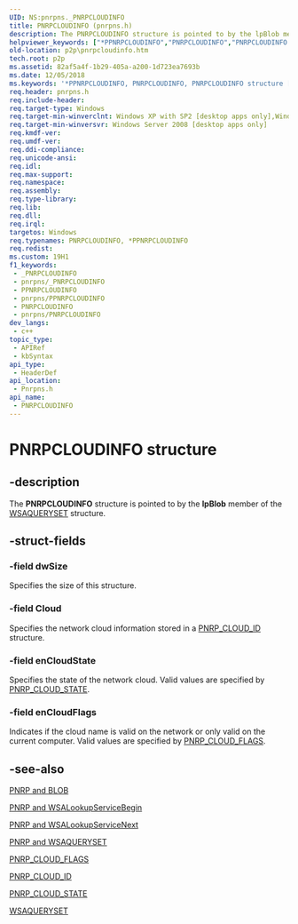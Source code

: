 ```yaml
---
UID: NS:pnrpns._PNRPCLOUDINFO
title: PNRPCLOUDINFO (pnrpns.h)
description: The PNRPCLOUDINFO structure is pointed to by the lpBlob member of the WSAQUERYSET structure.
helpviewer_keywords: ["*PPNRPCLOUDINFO","PNRPCLOUDINFO","PNRPCLOUDINFO structure [Peer Networking]","PPNRPCLOUDINFO","PPNRPCLOUDINFO structure pointer [Peer Networking]","p2p.pnrpcloudinfo","pnrpns/PNRPCLOUDINFO","pnrpns/PPNRPCLOUDINFO"]
old-location: p2p\pnrpcloudinfo.htm
tech.root: p2p
ms.assetid: 82af5a4f-1b29-405a-a200-1d723ea7693b
ms.date: 12/05/2018
ms.keywords: '*PPNRPCLOUDINFO, PNRPCLOUDINFO, PNRPCLOUDINFO structure [Peer Networking], PPNRPCLOUDINFO, PPNRPCLOUDINFO structure pointer [Peer Networking], p2p.pnrpcloudinfo, pnrpns/PNRPCLOUDINFO, pnrpns/PPNRPCLOUDINFO'
req.header: pnrpns.h
req.include-header: 
req.target-type: Windows
req.target-min-winverclnt: Windows XP with SP2 [desktop apps only],Windows XP with SP1 with the Advanced Networking Pack for Windows XP
req.target-min-winversvr: Windows Server 2008 [desktop apps only]
req.kmdf-ver: 
req.umdf-ver: 
req.ddi-compliance: 
req.unicode-ansi: 
req.idl: 
req.max-support: 
req.namespace: 
req.assembly: 
req.type-library: 
req.lib: 
req.dll: 
req.irql: 
targetos: Windows
req.typenames: PNRPCLOUDINFO, *PPNRPCLOUDINFO
req.redist: 
ms.custom: 19H1
f1_keywords:
 - _PNRPCLOUDINFO
 - pnrpns/_PNRPCLOUDINFO
 - PPNRPCLOUDINFO
 - pnrpns/PPNRPCLOUDINFO
 - PNRPCLOUDINFO
 - pnrpns/PNRPCLOUDINFO
dev_langs:
 - c++
topic_type:
 - APIRef
 - kbSyntax
api_type:
 - HeaderDef
api_location:
 - Pnrpns.h
api_name:
 - PNRPCLOUDINFO
---
```


# PNRPCLOUDINFO structure


## -description

The <b>PNRPCLOUDINFO</b> structure is pointed to by the <b>lpBlob</b> member of the <a href="/windows/desktop/P2PSdk/winsock-nsp-reference-links">WSAQUERYSET</a> structure.

## -struct-fields

### -field dwSize

Specifies the size of this structure.

### -field Cloud

Specifies the network cloud information stored in a <a href="/windows/desktop/api/pnrpdef/ns-pnrpdef-pnrp_cloud_id">PNRP_CLOUD_ID</a> structure.

### -field enCloudState

Specifies the state of the network cloud. Valid values are specified by <a href="/windows/desktop/api/pnrpdef/ne-pnrpdef-pnrp_cloud_state">PNRP_CLOUD_STATE</a>.

### -field enCloudFlags

Indicates if the cloud name is valid on the network or only valid on the current computer. Valid values are specified by <a href="/windows/desktop/api/pnrpdef/ne-pnrpdef-pnrp_cloud_flags">PNRP_CLOUD_FLAGS</a>.

## -see-also

<a href="/windows/desktop/P2PSdk/pnrp-and-blob">PNRP and BLOB</a>



<a href="/windows/desktop/P2PSdk/pnrp-and-wsalookupservicebegin">PNRP and WSALookupServiceBegin</a>



<a href="/windows/desktop/P2PSdk/pnrp-and-wsalookupservicenext">PNRP and WSALookupServiceNext</a>



<a href="/windows/desktop/P2PSdk/pnrp-and-wsaqueryset">PNRP and WSAQUERYSET</a>



<a href="/windows/desktop/api/pnrpdef/ne-pnrpdef-pnrp_cloud_flags">PNRP_CLOUD_FLAGS</a>



<a href="/windows/desktop/api/pnrpdef/ns-pnrpdef-pnrp_cloud_id">PNRP_CLOUD_ID</a>



<a href="/windows/desktop/api/pnrpdef/ne-pnrpdef-pnrp_cloud_state">PNRP_CLOUD_STATE</a>



<a href="/windows/desktop/P2PSdk/winsock-nsp-reference-links">WSAQUERYSET</a>